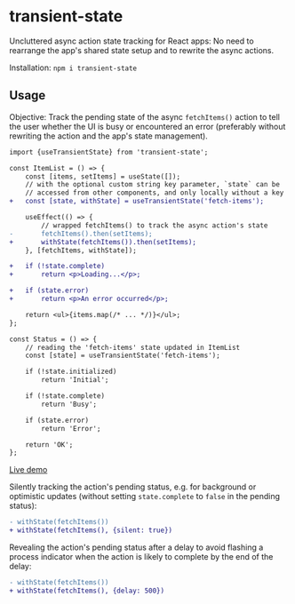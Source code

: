 # transient-state

Uncluttered async action state tracking for React apps: No need to rearrange the app's shared state setup and to rewrite the async actions.

Installation: `npm i transient-state`

## Usage

Objective: Track the pending state of the async `fetchItems()` action to tell the user whether the UI is busy or encountered an error (preferably without rewriting the action and the app's state management).

```diff
import {useTransientState} from 'transient-state';

const ItemList = () => {
    const [items, setItems] = useState([]);
    // with the optional custom string key parameter, `state` can be
    // accessed from other components, and only locally without a key
+   const [state, withState] = useTransientState('fetch-items');

    useEffect(() => {
        // wrapped fetchItems() to track the async action's state
-       fetchItems().then(setItems);
+       withState(fetchItems()).then(setItems);
    }, [fetchItems, withState]);

+   if (!state.complete)
+       return <p>Loading...</p>;

+   if (state.error)
+       return <p>An error occurred</p>;

    return <ul>{items.map(/* ... */)}</ul>;
};

const Status = () => {
    // reading the 'fetch-items' state updated in ItemList
    const [state] = useTransientState('fetch-items');

    if (!state.initialized)
        return 'Initial';

    if (!state.complete)
        return 'Busy';

    if (state.error)
        return 'Error';

    return 'OK';
};
```

[Live demo](https://codesandbox.io/p/sandbox/transient-state-demo-3xwl78?file=%2Fsrc%2FItemList.js)

Silently tracking the action's pending status, e.g. for background or optimistic updates (without setting `state.complete` to `false` in the pending status):

```diff
- withState(fetchItems())
+ withState(fetchItems(), {silent: true})
```

Revealing the action's pending status after a delay to avoid flashing a process indicator when the action is likely to complete by the end of the delay:

```diff
- withState(fetchItems())
+ withState(fetchItems(), {delay: 500})
```
